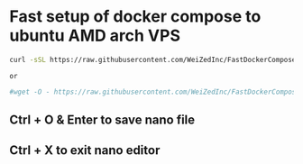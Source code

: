 # Fast setup of docker compose to ubuntu AMD arch VPS
```bash
curl -sSL https://raw.githubusercontent.com/WeiZedInc/FastDockerComposeSetup/refs/heads/main/setup.sh | bash
```
`or`
```bash
#wget -O - https://raw.githubusercontent.com/WeiZedInc/FastDockerComposeSetup/refs/heads/main/setup.sh | bash
```

## Ctrl + O & Enter to save nano file
## Ctrl + X to exit nano editor
